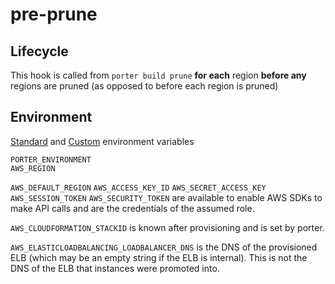 pre-prune
=========

Lifecycle
---------

This hook is called from `porter build prune` **for each** region
**before any** regions are pruned
(as opposed to before each region is pruned)

Environment
-----------

[Standard](../deployment-hooks.md#standard-environment-variables)
and [Custom](../deployment-hooks.md#custom-environment-variables)
environment variables

```
PORTER_ENVIRONMENT
AWS_REGION
```

`AWS_DEFAULT_REGION` `AWS_ACCESS_KEY_ID` `AWS_SECRET_ACCESS_KEY`
`AWS_SESSION_TOKEN` `AWS_SECURITY_TOKEN` are available to enable AWS SDKs to
make API calls and are the credentials of the assumed role.

`AWS_CLOUDFORMATION_STACKID` is known after provisioning and is set by porter.

`AWS_ELASTICLOADBALANCING_LOADBALANCER_DNS` is the DNS of the provisioned ELB
(which may be an empty string if the ELB is internal). This is not the DNS of
the ELB that instances were promoted into.
